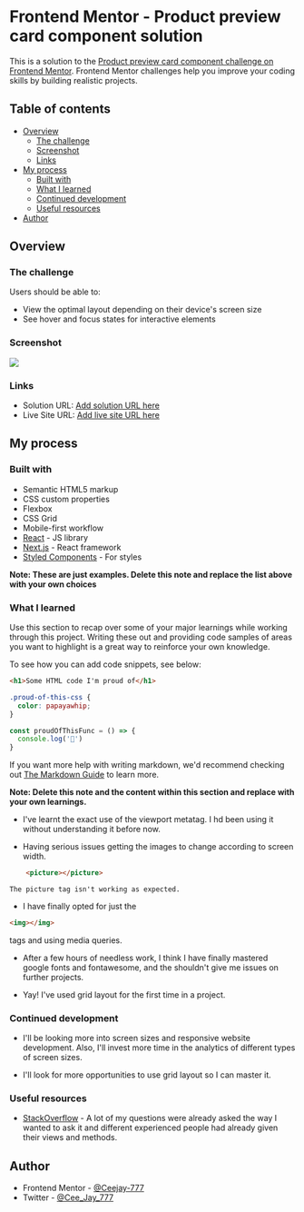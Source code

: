 # Frontend Mentor - Product preview card component solution

This is a solution to the [Product preview card component challenge on Frontend Mentor](https://www.frontendmentor.io/challenges/product-preview-card-component-GO7UmttRfa). Frontend Mentor challenges help you improve your coding skills by building realistic projects. 

## Table of contents

- [Overview](#overview)
  - [The challenge](#the-challenge)
  - [Screenshot](#screenshot)
  - [Links](#links)
- [My process](#my-process)
  - [Built with](#built-with)
  - [What I learned](#what-i-learned)
  - [Continued development](#continued-development)
  - [Useful resources](#useful-resources)
- [Author](#author)

## Overview

### The challenge

Users should be able to:

- View the optimal layout depending on their device's screen size
- See hover and focus states for interactive elements

### Screenshot

![](./screenshot.jpg)



### Links

- Solution URL: [Add solution URL here](https://your-solution-url.com)
- Live Site URL: [Add live site URL here](https://your-live-site-url.com)

## My process

### Built with

- Semantic HTML5 markup
- CSS custom properties
- Flexbox
- CSS Grid
- Mobile-first workflow
- [React](https://reactjs.org/) - JS library
- [Next.js](https://nextjs.org/) - React framework
- [Styled Components](https://styled-components.com/) - For styles

**Note: These are just examples. Delete this note and replace the list above with your own choices**

### What I learned

Use this section to recap over some of your major learnings while working through this project. Writing these out and providing code samples of areas you want to highlight is a great way to reinforce your own knowledge.

To see how you can add code snippets, see below:

```html
<h1>Some HTML code I'm proud of</h1>
```
```css
.proud-of-this-css {
  color: papayawhip;
}
```
```js
const proudOfThisFunc = () => {
  console.log('🎉')
}
```

If you want more help with writing markdown, we'd recommend checking out [The Markdown Guide](https://www.markdownguide.org/) to learn more.

**Note: Delete this note and the content within this section and replace with your own learnings.**

- I've learnt the exact use of the viewport metatag. I hd been using it without understanding it before now.

- Having serious issues getting the images to change according to screen width. 
```html
	<picture></picture>
```
	The picture tag isn't working as expected.

- I have finally opted for just the 
```html 
<img></img> 
``` 
tags and using media queries.

- After a few hours of needless work, I think I have finally mastered google fonts and fontawesome, and the shouldn't give me issues on further projects.

- Yay! I've used grid layout for the first time in a project.

### Continued development

- I'll be looking more into screen sizes and responsive website development. Also, I'll invest more time in the analytics of different types of screen sizes.

- I'll look for more opportunities to use grid layout so I can master it.

### Useful resources

- [StackOverflow](https://stackoverflow.com) - A lot of my questions were already asked the way I wanted to ask it and different experienced people had already given their views and methods.

## Author

- Frontend Mentor - [@Ceejay-777](https://www.frontendmentor.io/profile/Ceejay-777)
- Twitter - [@Cee_Jay_777](https://www.twitter.com/Cee_Jay_777)


